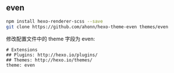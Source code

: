 
## even
```bash
npm install hexo-renderer-scss --save
git clone https://github.com/ahonn/hexo-theme-even themes/even
```
修改配置文件中的 theme 字段为 even:
```
# Extensions
## Plugins: http://hexo.io/plugins/
## Themes: http://hexo.io/themes/
theme: even
```



